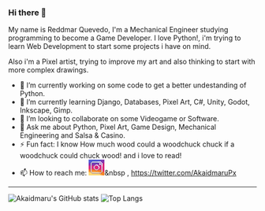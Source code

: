 ### Hi there 👋

My name is Reddmar Quevedo, I'm a Mechanical Engineer studying programming to become a Game Developer. I love Python!, i'm trying to learn Web Development to start some projects i have on mind.

Also i'm a Pixel artist, trying to improve my art and also thinking to start with more complex drawings.

- 🔭 I’m currently working on some code to get a better undestanding of Python.
- 🌱 I’m currently learning Django, Databases, Pixel Art, C#, Unity, Godot, Inkscape, Gimp.
- 👯 I’m looking to collaborate on some Videogame or Software.
- 💬 Ask me about Python, Pixel Art, Game Design, Mechanical Engineering and Salsa & Casino.
- ⚡ Fun fact: I know How much wood could a woodchuck chuck if a woodchuck could chuck wood! and i love to read!
- 📫 How to reach me: <a href="https://www.instagram.com/akaidmarupx/"><img src="https://github.com/Akaidmaru/Akaidmaru/blob/main/Icons/instagram.png" width="32px"></a>&nbsp , https://twitter.com/AkaidmaruPx


----

![Akaidmaru's GitHub stats](https://github-readme-stats.vercel.app/api?username=akaidmaru&show_icons=true&theme=radical)
![Top Langs](https://github-readme-stats.vercel.app/api/top-langs/?username=akaidmaru)

